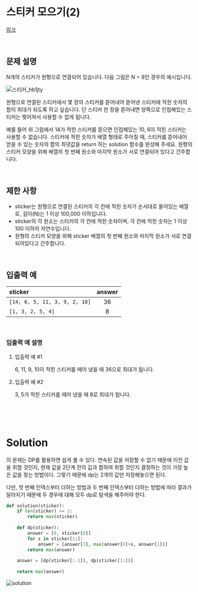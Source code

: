 # 스티커 모으기(2)

[링크](https://programmers.co.kr/learn/courses/30/lessons/12971)

<br>

## 문제 설명

N개의 스티커가 원형으로 연결되어 있습니다. 다음 그림은 N = 8인 경우의 예시입니다.

![스티커_hb1jty](https://grepp-programmers.s3.ap-northeast-2.amazonaws.com/files/production/d8d3a8b3-606c-4fb6-baf2-3a96cb53d70c/%E1%84%89%E1%85%B3%E1%84%90%E1%85%B5%E1%84%8F%E1%85%A5_hb1jty.jpg)

원형으로 연결된 스티커에서 몇 장의 스티커를 뜯어내어 뜯어낸 스티커에 적힌 숫자의 합이 최대가 되도록 하고 싶습니다. 단 스티커 한 장을 뜯어내면 양쪽으로 인접해있는 스티커는 찢어져서 사용할 수 없게 됩니다.

예를 들어 위 그림에서 14가 적힌 스티커를 뜯으면 인접해있는 10, 6이 적힌 스티커는 사용할 수 없습니다. 스티커에 적힌 숫자가 배열 형태로 주어질 때, 스티커를 뜯어내어 얻을 수 있는 숫자의 합의 최댓값을 return 하는 solution 함수를 완성해 주세요. 원형의 스티커 모양을 위해 배열의 첫 번째 원소와 마지막 원소가 서로 연결되어 있다고 간주합니다.

<br>

## 제한 사항

- sticker는 원형으로 연결된 스티커의 각 칸에 적힌 숫자가 순서대로 들어있는 배열로, 길이(N)는 1 이상 100,000 이하입니다.
- sticker의 각 원소는 스티커의 각 칸에 적힌 숫자이며, 각 칸에 적힌 숫자는 1 이상 100 이하의 자연수입니다.
- 원형의 스티커 모양을 위해 sticker 배열의 첫 번째 원소와 마지막 원소가 서로 연결되어있다고 간주합니다.

<br>

## 입출력 예

| sticker |	answer |
| :- | :-: |
| `[14, 6, 5, 11, 3, 9, 2, 10]`	| 36 |
| `[1, 3, 2, 5, 4]` |	8 |

<br>

### 입출력 예 설명

1. 입출력 예 #1

    6, 11, 9, 10이 적힌 스티커를 떼어 냈을 때 36으로 최대가 됩니다.

2. 입출력 예 #2

    3, 5가 적힌 스티커를 떼어 냈을 때 8로 최대가 됩니다.

<br>
<br>
<br>

# Solution

이 문제는 DP를 활용하면 쉽게 풀 수 있다. 연속된 값을 저장할 수 없기 때문에 이전 값을 취할 것인지, 현재 값을 2단계 전의 값과 합하여 취할 것인지 결정하는 것이 가장 높은 값을 찾는 방법이다. 그렇기 때문에 dp는 2개의 값만 저장해놓으면 된다.

다만, 첫 번째 인덱스부터 더하는 방법과 두 번째 인덱스부터 더하는 방법에 따라 결과가 달라지기 때문에 두 경우에 대해 모두 dp로 탐색을 해주어야 한다.

```python
def solution(sticker):
    if len(sticker) <= 2:
        return max(sticker)
    
    def dp(sticker):
        answer = [0, sticker[0]]
        for s in sticker[1:]:
            answer = [answer[1], max(answer[0]+s, answer[1])]
        return max(answer)
    
    answer = [dp(sticker[:-1]), dp(sticker[1:])]
    
    return max(answer)
```

![solution](https://i.imgur.com/PoZQN0k.png)